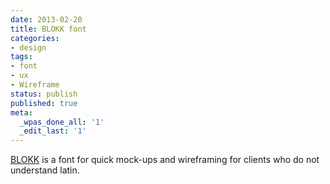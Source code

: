 ```yaml
---
date: 2013-02-20
title: BLOKK font
categories:
- design
tags:
- font
- ux
- Wireframe
status: publish
published: true
meta:
  _wpas_done_all: '1'
  _edit_last: '1'
---
```

<a href="https://blokkfont.com/">BLOKK</a> is a font for quick mock-ups and wireframing for clients who do not understand latin.
